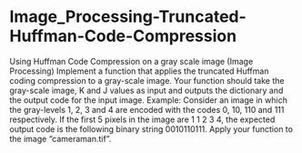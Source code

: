 # Image_Processing-Truncated-Huffman-Code-Compression
Using Huffman Code Compression on a gray scale image (Image Processing)
Implement a function that applies the truncated Huffman coding compression to a gray-scale
image. Your function should take the gray-scale image, K and J values as input and outputs
the dictionary and the output code for the input image. Example: Consider an image in which
the gray-levels 1, 2, 3 and 4 are encoded with the codes 0, 10, 110 and 111 respectively. If
the first 5 pixels in the image are 1 1 2 3 4, the expected output code is the following binary
string 0010110111. Apply your function to the image “cameraman.tif”.
